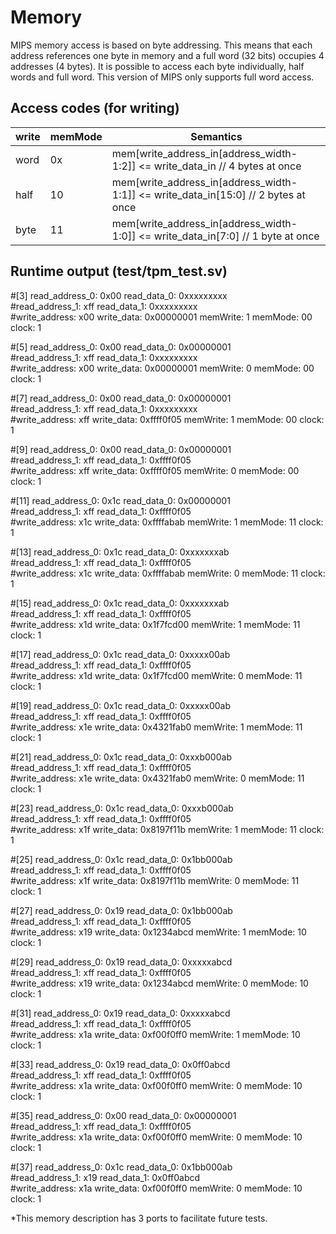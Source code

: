 # Memory
MIPS memory access is based on byte addressing. This means that each address references one byte in memory and a full word (32 bits) occupies 4 addresses (4 bytes). It is possible to access each byte individually, half words and full word. This version of MIPS only supports full word access.

## Access codes (for writing)

write | memMode  | Semantics
------|----------|--------------------------------------------------------------------------------------
word  |    0x    |   mem[write_address_in[address_width-1:2]] <= write_data_in // 4 bytes at once
half  |    10    |   mem[write_address_in[address_width-1:1]] <= write_data_in[15:0] // 2 bytes at once
byte  |    11    |   mem[write_address_in[address_width-1:0]] <= write_data_in[7:0] // 1 byte at once

## Runtime output (test/tpm_test.sv)

#[3] read_address_0: 0x00 read_data_0: 0xxxxxxxxx  
#read_address_1: xff read_data_1: 0xxxxxxxxx  
#write_address: x00 write_data: 0x00000001 memWrite: 1 memMode: 00 clock: 1  

#[5] read_address_0: 0x00 read_data_0: 0x00000001  
#read_address_1: xff read_data_1: 0xxxxxxxxx  
#write_address: x00 write_data: 0x00000001 memWrite: 0 memMode: 00 clock: 1  

#[7] read_address_0: 0x00 read_data_0: 0x00000001  
#read_address_1: xff read_data_1: 0xxxxxxxxx  
#write_address: xff write_data: 0xffff0f05 memWrite: 1 memMode: 00 clock: 1  

#[9] read_address_0: 0x00 read_data_0: 0x00000001  
#read_address_1: xff read_data_1: 0xffff0f05  
#write_address: xff write_data: 0xffff0f05 memWrite: 0 memMode: 00 clock: 1  

#[11] read_address_0: 0x1c read_data_0: 0x00000001  
#read_address_1: xff read_data_1: 0xffff0f05  
#write_address: x1c write_data: 0xffffabab memWrite: 1 memMode: 11 clock: 1  

#[13] read_address_0: 0x1c read_data_0: 0xxxxxxxab  
#read_address_1: xff read_data_1: 0xffff0f05  
#write_address: x1c write_data: 0xffffabab memWrite: 0 memMode: 11 clock: 1  

#[15] read_address_0: 0x1c read_data_0: 0xxxxxxxab  
#read_address_1: xff read_data_1: 0xffff0f05  
#write_address: x1d write_data: 0x1f7fcd00 memWrite: 1 memMode: 11 clock: 1  

#[17] read_address_0: 0x1c read_data_0: 0xxxxx00ab  
#read_address_1: xff read_data_1: 0xffff0f05  
#write_address: x1d write_data: 0x1f7fcd00 memWrite: 0 memMode: 11 clock: 1  

#[19] read_address_0: 0x1c read_data_0: 0xxxxx00ab  
#read_address_1: xff read_data_1: 0xffff0f05  
#write_address: x1e write_data: 0x4321fab0 memWrite: 1 memMode: 11 clock: 1  

#[21] read_address_0: 0x1c read_data_0: 0xxxb000ab  
#read_address_1: xff read_data_1: 0xffff0f05  
#write_address: x1e write_data: 0x4321fab0 memWrite: 0 memMode: 11 clock: 1  

#[23] read_address_0: 0x1c read_data_0: 0xxxb000ab  
#read_address_1: xff read_data_1: 0xffff0f05  
#write_address: x1f write_data: 0x8197f11b memWrite: 1 memMode: 11 clock: 1  

#[25] read_address_0: 0x1c read_data_0: 0x1bb000ab  
#read_address_1: xff read_data_1: 0xffff0f05  
#write_address: x1f write_data: 0x8197f11b memWrite: 0 memMode: 11 clock: 1  

#[27] read_address_0: 0x19 read_data_0: 0x1bb000ab  
#read_address_1: xff read_data_1: 0xffff0f05  
#write_address: x19 write_data: 0x1234abcd memWrite: 1 memMode: 10 clock: 1  

#[29] read_address_0: 0x19 read_data_0: 0xxxxxabcd  
#read_address_1: xff read_data_1: 0xffff0f05  
#write_address: x19 write_data: 0x1234abcd memWrite: 0 memMode: 10 clock: 1  

#[31] read_address_0: 0x19 read_data_0: 0xxxxxabcd  
#read_address_1: xff read_data_1: 0xffff0f05  
#write_address: x1a write_data: 0xf00f0ff0 memWrite: 1 memMode: 10 clock: 1  

#[33] read_address_0: 0x19 read_data_0: 0x0ff0abcd  
#read_address_1: xff read_data_1: 0xffff0f05  
#write_address: x1a write_data: 0xf00f0ff0 memWrite: 0 memMode: 10 clock: 1  

#[35] read_address_0: 0x00 read_data_0: 0x00000001  
#read_address_1: xff read_data_1: 0xffff0f05  
#write_address: x1a write_data: 0xf00f0ff0 memWrite: 0 memMode: 10 clock: 1  

#[37] read_address_0: 0x1c read_data_0: 0x1bb000ab  
#read_address_1: x19 read_data_1: 0x0ff0abcd  
#write_address: x1a write_data: 0xf00f0ff0 memWrite: 0 memMode: 10 clock: 1  

*This memory description has 3 ports to facilitate future tests.